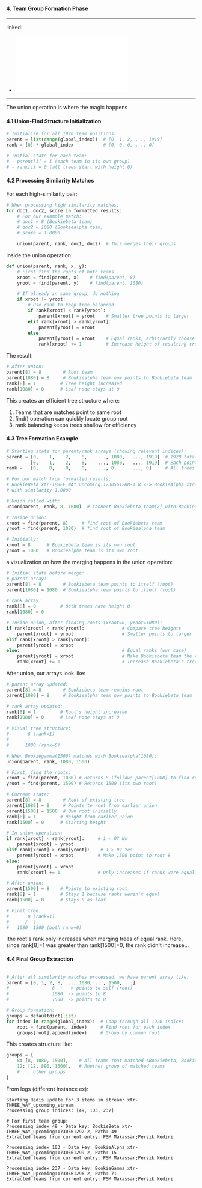 #### 4. Team Group Formation Phase

---
linked:
  - ![batch processing](./grouped_teams_validation.md)
---

The union operation is where the magic happens

#### 4.1 Union-Find Structure Initialization
```python
# Initialize for all 1920 team positions
parent = list(range(global_index))  # [0, 1, 2, ..., 1919]
rank = [0] * global_index           # [0, 0, 0, ..., 0]

# Initial state for each team:
# - parent[i] = i (each team in its own group)
# - rank[i] = 0 (all trees start with height 0)
```

#### 4.2 Processing Similarity Matches
For each high-similarity pair:
```python
# When processing high similarity matches:
for doc1, doc2, score in formatted_results:
    # For our example match:
    # doc1 = 8 (Bookiebeta team)
    # doc2 = 1080 (Bookiealpha team) 
    # score = 1.0000

    union(parent, rank, doc1, doc2)  # This merges their groups
```

Inside the union operation:
```python
def union(parent, rank, x, y):
    # First find the roots of both teams
    xroot = find(parent, x)    # find(parent, 8)
    yroot = find(parent, y)    # find(parent, 1080)

    # If already in same group, do nothing
    if xroot != yroot:
        # Use rank to keep tree balanced
        if rank[xroot] < rank[yroot]:
            parent[xroot] = yroot    # Smaller tree points to larger
        elif rank[xroot] > rank[yroot]:
            parent[yroot] = xroot
        else:
            parent[yroot] = xroot    # Equal ranks, arbitrarily choose
            rank[xroot] += 1         # Increase height of resulting tree
```

The result:
```python
# After union:
parent[8] = 8        # Root team
parent[1080] = 8     # Bookiealpha team now points to Bookiebeta team
rank[8] = 1         # Tree height increased
rank[1080] = 0      # Leaf node stays at 0
```

This creates an efficient tree structure where:
1. Teams that are matches point to same root
2. find() operation can quickly locate group root
3. rank balancing keeps trees shallow for efficiency


#### 4.3 Tree Formation Example
```python
# Starting state for parent/rank arrays (showing relevant indices):
parent = [0,    1,    2,    8,    ..., 1080,   ..., 1919]  # 1920 total positions
         [0,    1,    2,    8,    ..., 1080,   ..., 1919]  # Each points to self initially
rank =   [0,    0,    0,    0,    ..., 0,      ..., 0]     # All trees start at height 0

# For our match from formatted_results:
# BookieBeta_xtr-THREE_WAY_upcoming:1730561288-1,8 <-> BookieAlpha_xtr-THREE_WAY_upcoming:1730561305-1,1080 
# with similarity 1.0000

# Union called with:
union(parent, rank, 8, 1080)  # Connect Bookiebeta team[8] with Bookiealpha team[1080]

# Inside union:
xroot = find(parent, 8)     # find root of Bookiebeta team
yroot = find(parent, 1080)  # find root of Bookiealpha team

# Initially:
xroot = 8      # Bookiebeta team is its own root
yroot = 1080   # Bookiealpha team is its own root
```


a visualization on how the merging happens in the union operation:

```python
# Initial state before merge:
# parent array:
parent[8] = 8        # Bookiebeta team points to itself (root)
parent[1080] = 1080  # Bookiealpha team points to itself (root)

# rank array:
rank[8] = 0         # Both trees have height 0
rank[1080] = 0

# Inside union, after finding roots (xroot=8, yroot=1080):
if rank[xroot] < rank[yroot]:              # Compare tree heights
    parent[xroot] = yroot                  # Smaller points to larger
elif rank[xroot] > rank[yroot]:
    parent[yroot] = xroot
else:                                      # Equal ranks (our case)
    parent[yroot] = xroot                  # Make Bookiebeta team the root
    rank[xroot] += 1                       # Increase Bookiebeta's tree height
```

After union, our arrays look like:
```python
# parent array updated:
parent[8] = 8        # Bookiebeta team remains root
parent[1080] = 8     # Bookiealpha team now points to Bookiebeta team

# rank array updated:
rank[8] = 1         # Root's height increased
rank[1080] = 0      # Leaf node stays at 0

# Visual tree structure:
#       8 (rank=1)
#       |
#      1080 (rank=0)
```

```python
# When Bookiegamma(1500) matches with Bookiealpha(1080):
union(parent, rank, 1080, 1500)

# First, find the roots:
xroot = find(parent, 1080) # Returns 8 (follows parent[1080] to find root)
yroot = find(parent, 1500) # Returns 1500 (its own root)

# Current state:
parent[8] = 8        # Root of existing tree
parent[1080] = 8     # Points to root from earlier union
parent[1500] = 1500  # Own root initially
rank[8] = 1         # Height from earlier union
rank[1500] = 0      # Starting height

# In union operation:
if rank[xroot] < rank[yroot]:     # 1 < 0? No
    parent[xroot] = yroot         
elif rank[xroot] > rank[yroot]:    # 1 > 0? Yes
    parent[yroot] = xroot         # Make 1500 point to root 8
else:
    parent[yroot] = xroot
    rank[xroot] += 1              # Only increases if ranks were equal

# After union:
parent[1500] = 8    # Points to existing root
rank[8] = 1         # Stays 1 because ranks weren't equal
rank[1500] = 0      # Stays 0 as leaf

# Final tree:
#       8 (rank=1)
#      /  \
#   1080  1500 (both rank=0)
```

Ithe root's rank only increases when merging trees of equal rank. Here, since rank[8]=1 was greater than rank[1500]=0, the rank didn't increase...

#### 4.4 Final Group Extraction
```python

# After all similarity matches processed, we have parent array like:
parent = [0, 1, 2, 8, ..., 1080, ..., 1500, ...]
#                8     -> points to self (root)
#                1080  -> points to 8
#                1500  -> points to 8

# Group formation:
groups = defaultdict(list)
for index in range(global_index):  # Loop through all 1920 indices
    root = find(parent, index)     # Find root for each index
    groups[root].append(index)     # Group by common root
```

This creates structure like:
```python
groups = {
    8: [8, 1080, 1500],    # All teams that matched (Bookiebeta, Bookiealpha, Bookiegamma)
    12: [12, 890, 1600],   # Another group of matched teams
    # ... other groups
}
```

From logs (different instance ex):
```
Starting Redis update for 3 items in stream: xtr-THREE_WAY_upcoming_stream
Processing group indices: [49, 103, 237]

# For first team group:
Processing index 49 - Data key: BookieBeta_xtr-THREE_WAY_upcoming:1730561292-2, Path: 49
Extracted teams from current entry: PSM Makassar;Persik Kediri

Processing index 103 - Data key: BookieAlpha_xtr-THREE_WAY_upcoming:1730561299-2, Path: 15
Extracted teams from current entry: PSM Makassar;Persik Kediri

Processing index 237 - Data key: BookieGamma_xtr-THREE_WAY_upcoming:1730561296-2, Path: 71
Extracted teams from current entry: PSM Makassar;Persik Kediri
```
